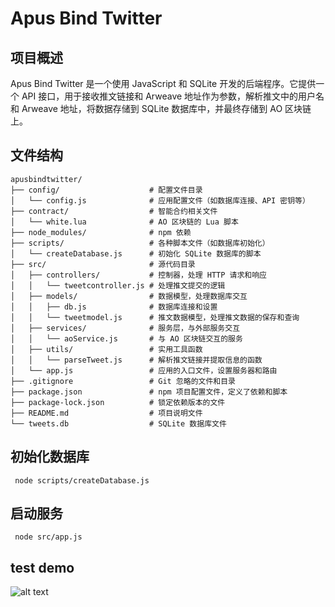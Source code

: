 # Apus Bind Twitter

## 项目概述

Apus Bind Twitter 是一个使用 JavaScript 和 SQLite 开发的后端程序。它提供一个 API 接口，用于接收推文链接和 Arweave 地址作为参数，解析推文中的用户名和 Arweave 地址，将数据存储到 SQLite 数据库中，并最终存储到 AO 区块链上。

## 文件结构
```plaintext
apusbindtwitter/
├── config/                    # 配置文件目录
│   └── config.js              # 应用配置文件（如数据库连接、API 密钥等）
├── contract/                  # 智能合约相关文件
│   └── white.lua              # AO 区块链的 Lua 脚本
├── node_modules/              # npm 依赖
├── scripts/                   # 各种脚本文件（如数据库初始化）
│   └── createDatabase.js      # 初始化 SQLite 数据库的脚本
├── src/                       # 源代码目录
│   ├── controllers/           # 控制器，处理 HTTP 请求和响应
│   │   └── tweetcontroller.js # 处理推文提交的逻辑
│   ├── models/                # 数据模型，处理数据库交互
│   │   ├── db.js              # 数据库连接和设置
│   │   └── tweetmodel.js      # 推文数据模型，处理推文数据的保存和查询
│   ├── services/              # 服务层，与外部服务交互
│   │   └── aoService.js       # 与 AO 区块链交互的服务
│   ├── utils/                 # 实用工具函数
│   │   └── parseTweet.js      # 解析推文链接并提取信息的函数
│   └── app.js                 # 应用的入口文件，设置服务器和路由
├── .gitignore                 # Git 忽略的文件和目录
├── package.json               # npm 项目配置文件，定义了依赖和脚本
├── package-lock.json          # 锁定依赖版本的文件
├── README.md                  # 项目说明文件
└── tweets.db                  # SQLite 数据库文件
```

## 初始化数据库

``` node scripts/createDatabase.js```


## 启动服务
```  node src/app.js ``` 

## test demo

![alt text](image.png)
